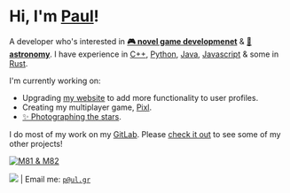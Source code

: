 # Hi, I'm [Paul](http://donald108.com)! 
A developer who's interested in [**🎮 novel game developmenet**](http://git.pa.ul.gr/university/space.trash) & [**🔭 astronomy**](http://stars.sh/). I have experience in [C++](http://git.pa.ul.gr/university/divide-conquer), [Python](http://git.pa.ul.gr/university/unreal-selector), [Java](http://git.pa.ul.gr/university/face-renderer), [Javascript](http://git.pa.ul.gr/university/unreal-selector) & some in [Rust](http://pixl.gg).

I'm currently working on:
- Upgrading [my website](http://donald108.com) to add more functionality to user profiles.
- Creating my multiplayer game, [Pixl](http://pixl.gg).
- [✨ Photographing the stars](http://stars.sh).

I do most of my work on my [GitLab](http://git.pa.ul.gr/explore). Please [check it out](http://git.pa.ul.gr/explore) to see some of my other projects!

[![M81 & M82](https://donald108.com/static/images/background.jpg)](http://git.pa.ul.gr/explore)

[![](https://komarev.com/ghpvc/?username=komodo108&color=222222)](http://donald108.com) | Email me: [`p@ul.gr`](mailto:p@ul.gr)

<!--
**komodo108/komodo108** is a ✨ _special_ ✨ repository because its `README.md` (this file) appears on your GitHub profile.

<img align="right" width="150" height="150" src="https://avatars.githubusercontent.com/u/26580217">

Here are some ideas to get you started:
- 🔭 I’m currently working on ...
- 🌱 I’m currently learning ...
- 👯 I’m looking to collaborate on ...
- 🤔 I’m looking for help with ...
- 💬 Ask me about ...
- 📫 How to reach me: ...
- 😄 Pronouns: ...
- ⚡ Fun fact: ...
-->
